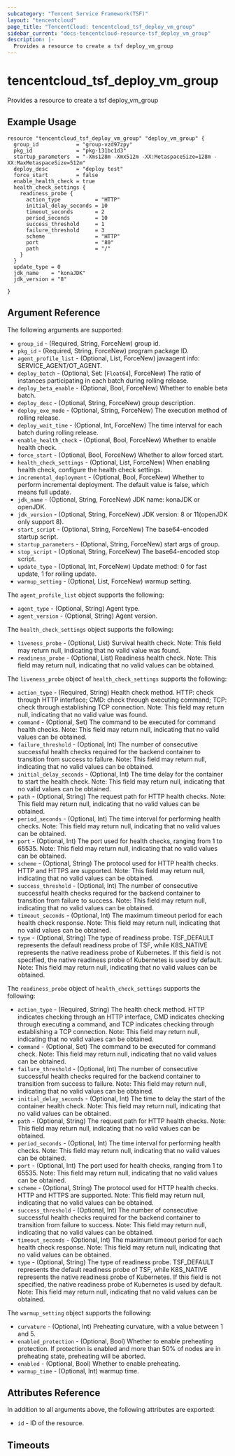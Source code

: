 ```yaml
---
subcategory: "Tencent Service Framework(TSF)"
layout: "tencentcloud"
page_title: "TencentCloud: tencentcloud_tsf_deploy_vm_group"
sidebar_current: "docs-tencentcloud-resource-tsf_deploy_vm_group"
description: |-
  Provides a resource to create a tsf deploy_vm_group
---
```


# tencentcloud_tsf_deploy_vm_group

Provides a resource to create a tsf deploy_vm_group

## Example Usage

```hcl
resource "tencentcloud_tsf_deploy_vm_group" "deploy_vm_group" {
  group_id            = "group-vzd97zpy"
  pkg_id              = "pkg-131bc1d3"
  startup_parameters  = "-Xms128m -Xmx512m -XX:MetaspaceSize=128m -XX:MaxMetaspaceSize=512m"
  deploy_desc         = "deploy test"
  force_start         = false
  enable_health_check = true
  health_check_settings {
    readiness_probe {
      action_type           = "HTTP"
      initial_delay_seconds = 10
      timeout_seconds       = 2
      period_seconds        = 10
      success_threshold     = 1
      failure_threshold     = 3
      scheme                = "HTTP"
      port                  = "80"
      path                  = "/"
    }
  }
  update_type = 0
  jdk_name    = "konaJDK"
  jdk_version = "8"

}
```

## Argument Reference

The following arguments are supported:

* `group_id` - (Required, String, ForceNew) group id.
* `pkg_id` - (Required, String, ForceNew) program package ID.
* `agent_profile_list` - (Optional, List, ForceNew) javaagent info: SERVICE_AGENT/OT_AGENT.
* `deploy_batch` - (Optional, Set: [`Float64`], ForceNew) The ratio of instances participating in each batch during rolling release.
* `deploy_beta_enable` - (Optional, Bool, ForceNew) Whether to enable beta batch.
* `deploy_desc` - (Optional, String, ForceNew) group description.
* `deploy_exe_mode` - (Optional, String, ForceNew) The execution method of rolling release.
* `deploy_wait_time` - (Optional, Int, ForceNew) The time interval for each batch during rolling release.
* `enable_health_check` - (Optional, Bool, ForceNew) Whether to enable health check.
* `force_start` - (Optional, Bool, ForceNew) Whether to allow forced start.
* `health_check_settings` - (Optional, List, ForceNew) When enabling health check, configure the health check settings.
* `incremental_deployment` - (Optional, Bool, ForceNew) Whether to perform incremental deployment. The default value is false, which means full update.
* `jdk_name` - (Optional, String, ForceNew) JDK name: konaJDK or openJDK.
* `jdk_version` - (Optional, String, ForceNew) JDK version: 8 or 11(openJDK only support 8).
* `start_script` - (Optional, String, ForceNew) The base64-encoded startup script.
* `startup_parameters` - (Optional, String, ForceNew) start args of group.
* `stop_script` - (Optional, String, ForceNew) The base64-encoded stop script.
* `update_type` - (Optional, Int, ForceNew) Update method: 0 for fast update, 1 for rolling update.
* `warmup_setting` - (Optional, List, ForceNew) warmup setting.

The `agent_profile_list` object supports the following:

* `agent_type` - (Optional, String) Agent type.
* `agent_version` - (Optional, String) Agent version.

The `health_check_settings` object supports the following:

* `liveness_probe` - (Optional, List) Survival health check. Note: This field may return null, indicating that no valid value was found.
* `readiness_probe` - (Optional, List) Readiness health check. Note: This field may return null, indicating that no valid values can be obtained.

The `liveness_probe` object of `health_check_settings` supports the following:

* `action_type` - (Required, String) Health check method. HTTP: check through HTTP interface; CMD: check through executing command; TCP: check through establishing TCP connection. Note: This field may return null, indicating that no valid value was found.
* `command` - (Optional, Set) The command to be executed for command health checks. Note: This field may return null, indicating that no valid values can be obtained.
* `failure_threshold` - (Optional, Int) The number of consecutive successful health checks required for the backend container to transition from success to failure. Note: This field may return null, indicating that no valid values can be obtained.
* `initial_delay_seconds` - (Optional, Int) The time delay for the container to start the health check. Note: This field may return null, indicating that no valid values can be obtained.
* `path` - (Optional, String) The request path for HTTP health checks. Note: This field may return null, indicating that no valid values can be obtained.
* `period_seconds` - (Optional, Int) The time interval for performing health checks. Note: This field may return null, indicating that no valid values can be obtained.
* `port` - (Optional, Int) The port used for health checks, ranging from 1 to 65535. Note: This field may return null, indicating that no valid values can be obtained.
* `scheme` - (Optional, String) The protocol used for HTTP health checks. HTTP and HTTPS are supported. Note: This field may return null, indicating that no valid values can be obtained.
* `success_threshold` - (Optional, Int) The number of consecutive successful health checks required for the backend container to transition from failure to success. Note: This field may return null, indicating that no valid values can be obtained.
* `timeout_seconds` - (Optional, Int) The maximum timeout period for each health check response. Note: This field may return null, indicating that no valid values can be obtained.
* `type` - (Optional, String) The type of readiness probe. TSF_DEFAULT represents the default readiness probe of TSF, while K8S_NATIVE represents the native readiness probe of Kubernetes. If this field is not specified, the native readiness probe of Kubernetes is used by default. Note: This field may return null, indicating that no valid values can be obtained.

The `readiness_probe` object of `health_check_settings` supports the following:

* `action_type` - (Required, String) The health check method. HTTP indicates checking through an HTTP interface, CMD indicates checking through executing a command, and TCP indicates checking through establishing a TCP connection. Note: This field may return null, indicating that no valid values can be obtained.
* `command` - (Optional, Set) The command to be executed for command check. Note: This field may return null, indicating that no valid values can be obtained.
* `failure_threshold` - (Optional, Int) The number of consecutive successful health checks required for the backend container to transition from success to failure. Note: This field may return null, indicating that no valid values can be obtained.
* `initial_delay_seconds` - (Optional, Int) The time to delay the start of the container health check. Note: This field may return null, indicating that no valid values can be obtained.
* `path` - (Optional, String) The request path for HTTP health checks. Note: This field may return null, indicating that no valid values can be obtained.
* `period_seconds` - (Optional, Int) The time interval for performing health checks. Note: This field may return null, indicating that no valid values can be obtained.
* `port` - (Optional, Int) The port used for health checks, ranging from 1 to 65535. Note: This field may return null, indicating that no valid values can be obtained.
* `scheme` - (Optional, String) The protocol used for HTTP health checks. HTTP and HTTPS are supported. Note: This field may return null, indicating that no valid values can be obtained.
* `success_threshold` - (Optional, Int) The number of consecutive successful health checks required for the backend container to transition from failure to success. Note: This field may return null, indicating that no valid values can be obtained.
* `timeout_seconds` - (Optional, Int) The maximum timeout period for each health check response. Note: This field may return null, indicating that no valid values can be obtained.
* `type` - (Optional, String) The type of readiness probe. TSF_DEFAULT represents the default readiness probe of TSF, while K8S_NATIVE represents the native readiness probe of Kubernetes. If this field is not specified, the native readiness probe of Kubernetes is used by default. Note: This field may return null, indicating that no valid values can be obtained.

The `warmup_setting` object supports the following:

* `curvature` - (Optional, Int) Preheating curvature, with a value between 1 and 5.
* `enabled_protection` - (Optional, Bool) Whether to enable preheating protection. If protection is enabled and more than 50% of nodes are in preheating state, preheating will be aborted.
* `enabled` - (Optional, Bool) Whether to enable preheating.
* `warmup_time` - (Optional, Int) warmup time.

## Attributes Reference

In addition to all arguments above, the following attributes are exported:

* `id` - ID of the resource.



## Timeouts

<no value>


